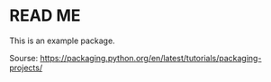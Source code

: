 # READ ME

This is an example package.

Sourse: https://packaging.python.org/en/latest/tutorials/packaging-projects/